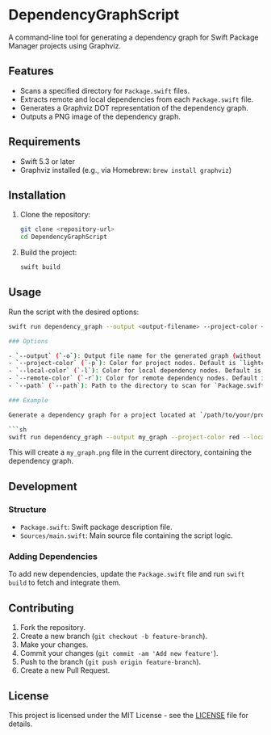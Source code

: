 # DependencyGraphScript

A command-line tool for generating a dependency graph for Swift Package Manager projects using Graphviz.

## Features

- Scans a specified directory for `Package.swift` files.
- Extracts remote and local dependencies from each `Package.swift` file.
- Generates a Graphviz DOT representation of the dependency graph.
- Outputs a PNG image of the dependency graph.

## Requirements

- Swift 5.3 or later
- Graphviz installed (e.g., via Homebrew: `brew install graphviz`)

## Installation

1. Clone the repository:

    ```sh
    git clone <repository-url>
    cd DependencyGraphScript
    ```

2. Build the project:

    ```sh
    swift build
    ```

## Usage

Run the script with the desired options:

```sh
swift run dependency_graph --output <output-filename> --project-color <project-color> --local-color <local-color> --remote-color <remote-color> --path <directory-path>

### Options

- `--output` (`-o`): Output file name for the generated graph (without extension). Default is `dependencies_graph`.
- `--project-color` (`-p`): Color for project nodes. Default is `lightcoral`.
- `--local-color` (`-l`): Color for local dependency nodes. Default is `lightblue`.
- `--remote-color` (`-r`): Color for remote dependency nodes. Default is `lightgreen`.
- `--path` (`--path`): Path to the directory to scan for `Package.swift` files. Default is the current directory (`.`).

### Example

Generate a dependency graph for a project located at `/path/to/your/project`:

```sh
swift run dependency_graph --output my_graph --project-color red --local-color blue --remote-color green --path /path/to/your/project
```

This will create a `my_graph.png` file in the current directory, containing the dependency graph.

## Development

### Structure

- `Package.swift`: Swift package description file.
- `Sources/main.swift`: Main source file containing the script logic.

### Adding Dependencies

To add new dependencies, update the `Package.swift` file and run `swift build` to fetch and integrate them.

## Contributing

1. Fork the repository.
2. Create a new branch (`git checkout -b feature-branch`).
3. Make your changes.
4. Commit your changes (`git commit -am 'Add new feature'`).
5. Push to the branch (`git push origin feature-branch`).
6. Create a new Pull Request.

## License

This project is licensed under the MIT License - see the [LICENSE](LICENSE) file for details.